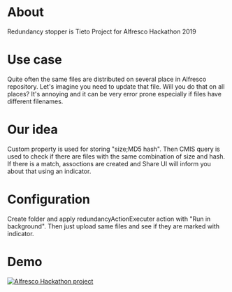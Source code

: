 # About
Redundancy stopper is Tieto Project for Alfresco Hackathon 2019

# Use case
Quite often the same files are distributed on several place in Alfresco repository. Let's imagine you need to update that file. Will you do that on all places? It's annoying and it can be very error prone especially if files have different filenames.

# Our idea
Custom property is used for storing "size;MD5 hash". Then CMIS query is used to check if there are files with the same combination of size and hash. If there is a match, assoctions are created and Share UI will inform you about that using an indicator.  

# Configuration
Create folder and apply redundancyActionExecuter action with "Run in background". Then just upload same files and see if they are marked with indicator.

# Demo
[![Alfresco Hackathon project](http://img.youtube.com/vi/lSNHPKSDi1w/0.jpg)](http://www.youtube.com/watch?v=lSNHPKSDi1w "Redundancy Stopper")
